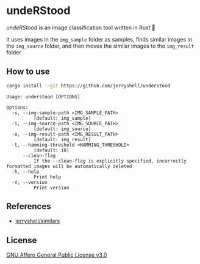 # undeRStood

_undeRStood_ is an image classification tool written in Rust 🦀

It uses images in the `img_sample` folder as samples, finds similar images in the `img_source` folder, and then moves the similar images to the `img_result` folder

## How to use

```bash
cargo install --git https://github.com/jerryshell/understood
```

```
Usage: understood [OPTIONS]

Options:
  -s, --img-sample-path <IMG_SAMPLE_PATH>
          [default: img_sample]
  -i, --img-source-path <IMG_SOURCE_PATH>
          [default: img_source]
  -o, --img-result-path <IMG_RESULT_PATH>
          [default: img_result]
  -t, --hamming-threshold <HAMMING_THRESHOLD>
          [default: 10]
      --clean-flag
          If the --clean-flag is explicitly specified, incorrectly formatted images will be automatically deleted
  -h, --help
          Print help
  -V, --version
          Print version
```

## References

- [jerryshell/similars](https://github.com/jerryshell/similars)

## License

[GNU Affero General Public License v3.0](https://choosealicense.com/licenses/agpl-3.0/)
